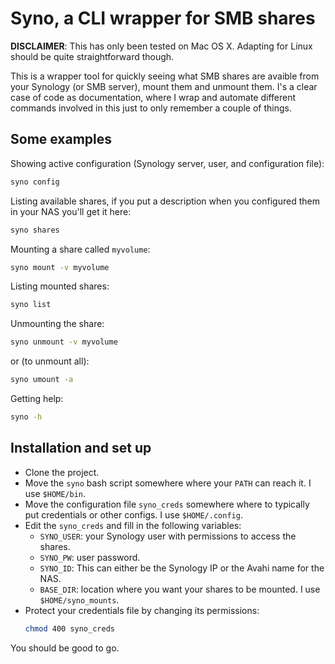 # Syno, a CLI wrapper for SMB shares

**DISCLAIMER**: This has only been tested on Mac OS X. Adapting for Linux should be quite straightforward though.

This is a wrapper tool for quickly seeing what SMB shares are avaible from your Synology (or SMB server), mount them and unmount them. I's a clear case of code as documentation, where I wrap and automate different commands involved in this just to only remember a couple of things.

## Some examples

Showing active configuration (Synology server, user, and configuration file):
```bash
syno config
```

Listing available shares, if you put a description when you configured them in your NAS you'll get it here:
```bash
syno shares
```

Mounting a share called `myvolume`:
```bash
syno mount -v myvolume
```

Listing mounted shares:
```bash
syno list
```

Unmounting the share:
```bash
syno unmount -v myvolume
```

or (to unmount all):
```bash
syno umount -a
```

Getting help:
```bash
syno -h
```

## Installation and set up

- Clone the project.
- Move the `syno` bash script somewhere where your `PATH` can reach it. I use `$HOME/bin`.
- Move the configuration file `syno_creds` somewhere where to typically put credentials or other configs. I use `$HOME/.config`.
- Edit the `syno_creds` and fill in the following variables:
    - `SYNO_USER`: your Synology user with permissions to access the shares.
    - `SYNO_PW`: user password.
    - `SYNO_ID`: This can either be the Synology IP or the Avahi name for the NAS.
    - `BASE_DIR`: location where you want your shares to be mounted. I use `$HOME/syno_mounts`.
- Protect your credentials file by changing its permissions:
    ```bash
    chmod 400 syno_creds
    ````

You should be good to go.
